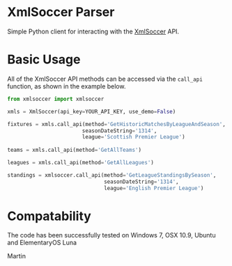 XmlSoccer Parser
=========

Simple Python client for interacting with the [XmlSoccer](http://www.xmlsoccer.com/) API.

# Basic Usage #

All of the XmlSoccer API methods can be accessed via the `call_api` function, as shown in the example below. 

```python
from xmlsoccer import xmlsoccer

xmls = XmlSoccer(api_key=YOUR_API_KEY, use_demo=False)

fixtures = xmls.call_api(method='GetHistoricMatchesByLeagueAndSeason',
                        seasonDateString='1314',
                        league='Scottish Premier League')
                        
teams = xmls.call_api(method='GetAllTeams')

leagues = xmls.call_api(method='GetAllLeagues')

standings = xmlsoccer.call_api(method='GetLeagueStandingsBySeason',
                               seasonDateString='1314',
                               league='English Premier League')
```

# Compatability #

The code has been successfully tested on Windows 7, OSX 10.9, Ubuntu and ElementaryOS Luna

Martin